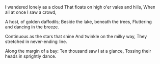 I wandered lonely as a cloud
That floats on high o'er vales and hills,
When all at once I saw a crowd,


A host, of golden daffodils;
Beside the lake, beneath the trees,
Fluttering and dancing in the breeze.


Continuous as the stars that shine
And twinkle on the milky way,
They stretched in never-ending line.


Along the margin of a bay:
Ten thousand saw I at a glance,
Tossing their heads in sprightly dance.
